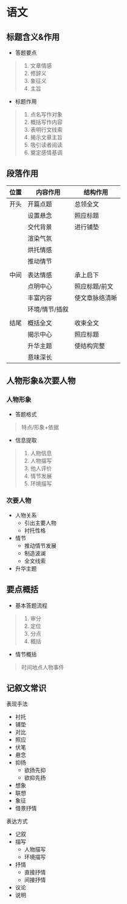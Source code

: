 # 语文

## 标题含义&作用

- 答题要点
>
>1. 文章情感
>2. 修辞义
>3. 象征义
>4. 主旨

- 标题作用
>
>1. 点名写作对象
>2. 概括写作内容
>3. 表明行文线索
>4. 揭示文章主旨
>5. 吸引读者阅读
>6. 奠定感情基调

## 段落作用

|位置|内容作用|结构作用|
|-|-|-|
|开头|开篇点题|总领全文|
||设置悬念|照应标题|
||交代背景|进行铺垫|
||渲染气氛||
||烘托情感||
||推动情节||
||||
|中间|表达情感|承上启下|
||点明中心|照应标题/前文|
||丰富内容|使文章脉络清晰|
||环境/情节/插叙||
||||
|结尾|概括全文|收束全文|
||揭示中心|照应标题|
||升华主题|使结构完整|
||意味深长||

## 人物形象&次要人物

### 人物形象

- 答题格式

> 特点/形象+依据

- 信息提取

> 1. 人物信息
> 2. 人物描写
> 3. 他人评价
> 4. 情节发展
> 5. 环境描写

### 次要人物

- 人物关系
  - 引出主要人物
  - 衬托性格
- 情节
  - 推动情节发展
  - 制造波澜
  - 全文线索
- 升华主题

## 要点概括

- 基本答题流程

> 1. 审分
> 2. 定位
> 3. 分点
> 4. 概括

- 情节概括

> 时间地点人物事件

## 记叙文常识

表现手法

- 衬托
- 铺垫
- 对比
- 照应
- 伏笔
- 悬念
- 抑扬
  - 欲扬先抑
  - 欲抑先扬
- 想象
- 联想
- 象征
- 借景抒情

表达方式

- 记叙
- 描写
  - 人物描写
  - 环境描写
- 抒情
  - 直接抒情
  - 间接抒情
- 议论
- 说明
